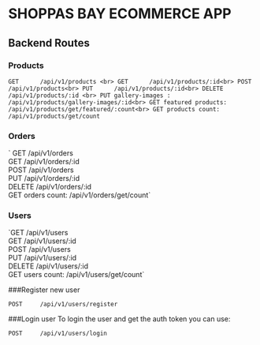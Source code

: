<h1>SHOPPAS BAY ECOMMERCE APP</h1>
<h2>Backend Routes</h2>
<h3>Products</h3>

` GET      /api/v1/products <br>
GET      /api/v1/products/:id<br>
POST     /api/v1/products<br>
PUT      /api/v1/products/:id<br>
DELETE   /api/v1/products/:id <br>
PUT gallery-images : /api/v1/products/gallery-images/:id<br>
GET featured products: /api/v1/products/get/featured/:count<br>
GET products count: /api/v1/products/get/count `

<h3>Orders</h3>
` GET      /api/v1/orders<br>
GET      /api/v1/orders/:id<br>
POST     /api/v1/orders<br>
PUT      /api/v1/orders/:id<br>
DELETE   /api/v1/orders/:id<br>
GET orders count: /api/v1/orders/get/count`

<h3>Users</h3>
`GET      /api/v1/users<br>
GET      /api/v1/users/:id<br>
POST     /api/v1/users<br>
PUT      /api/v1/users/:id<br>
DELETE   /api/v1/users/:id<br>
GET users count: /api/v1/users/get/count`

###Register new user

`POST     /api/v1/users/register`

###Login user
To login the user and get the auth token you can use:

`POST     /api/v1/users/login`
